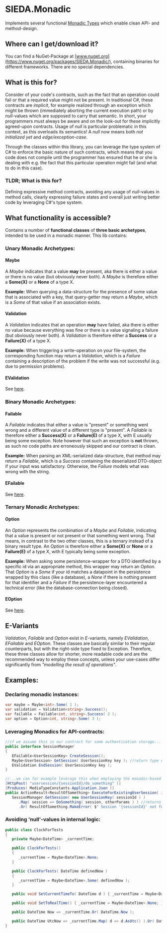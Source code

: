 # SIEDA.Monadic

Implements several functional [Monadic Types](https://en.wikipedia.org/wiki/Monad_(functional_programming)) which enable clean API- and method-design.

## Where can I get/download it?

You can find a NuGet-Package at [www.nuget.org](https://www.nuget.org/packages/SIEDA.Monadic/), containing binaries for different frameworks. There are no special dependencies.

## What is this for?

Consider of your code's contracts, such as the fact that an operation could fail or that a required value might not be present. In traditional C#, these contracts are _implicit_, for example realized through an exception which might be thrown (immediately aborting the current execution path) or by _null_-values which are supposed to carry that semantic. In short, your programmers must always be aware and on the look-out for these implicitly agreed-upon contracts. Usage of _null_ is particular problematic in this context, as this overloads its semantics! A _null_ now means both _not initialized yet_ and _edge/exception-case_.

Through the classes within this library, you can leverage the type system of C# to enforce the basic nature of such contracts, which means that you code does not compile until the programmer has ensured that he or she is dealing with e.g. the fact that this particular operation might fail (and what to do in this case).

### TLDR; What is this for?
Defining expressive method contracts, avoiding any usage of *null*-values in method calls, clearly expressing failure states and overall just writing better code by leveraging C#'s type system.

## What functionality is accessible?
Contains a number of **functional classes** of **three basic archetypes**, intended to be used in a monadic manner. This lib contains:

### Unary Monadic Archetypes:
#### Maybe
A *Maybe* indicates that a value **may** be present, aka there is either a value or there is no value (but obviously never both). A *Maybe* is therefore either a **Some(X)** or a **None** of a type X.

**Example:** When querying a data-structure for the presence of some value that is associated with a key, that query-getter may return a *Maybe*, which is a *Some* of that value if an association exists.

#### Validation
A *Validation* indicates that an operation **may** have failed, aka there is either no value because everything was fine or there is a value signaling a failure (but obviously never both). A *Validation* is therefore either a **Success** or a **Failure(X)** of a type X.

**Example:** When triggering a write-operation on your file-system, the corresponding function may return a *Validation*, which is a *Failure* containing a description of the problem if the write was not successful (e.g. due to permission problems).

#### EValidation

See [here](https://github.com/Sieda-GmbH/SIEDA.Monadic/blob/master/README.md#e-variants).

### Binary Monadic Archetypes:
#### Failable
A *Failable* indicates that either a value is "present" or something went wrong and a different value of a different type is "present". A *Failable* is therefore either a **Success(X)** or a **Failure(E)** of a type X, with E usually being some exception. Note however that such an exception is **not** thrown, as such no code paths are erroneously skipped and our contract is clean.

**Example:** When parsing an XML-serialized data-structure, that method may return a *Failable*, which is a *Success* containing the deserialized DTO-object if your input was satisfactory. Otherwise, the *Failure* models what was wrong with the string.

#### EFailable

See [here](https://github.com/Sieda-GmbH/SIEDA.Monadic/blob/master/README.md#e-variants).

### Ternary Monadic Archetypes:
#### Option
An *Option* represents the combination of a *Maybe* and *Failable*, indicating that a value is present or not present or that something went wrong. That means, in contrast to the two other classes, this is a ternary instead of a binary result type. An *Option* is therefore either a **Some(X)** or **None** or a **Failure(E)** of a type X, with E typically being some exception.

**Example:** When asking some persistence-wrapper for a DTO identified by a specific id via an appropriate method, this wrapper may return an *Option*. That *Option* is a *Some* if your id matches a datapoint in the persistence wrapped by this class (like a database), a *None* if there is nothing present for that identifier and a *Failure* if the persistence-layer encountered a technical error (like the database-connection being closed).

#### EOption

See [here](https://github.com/Sieda-GmbH/SIEDA.Monadic/blob/master/README.md#e-variants).

## E-Variants
*Validation*, *Failable* and *Option* exist in *E*-variants, namely *EValidation*, *EFailable* and *EOption*. These classes are basically similar to their regular counterparts, but with the right-side type fixed to Exception. Therefore, these three classes allow for shorter, more readable code and are the recommended way to employ these concepts, unless your use-cases differ significantly from _"modelling the result of operations"_.

## Examples:

### Declaring monadic instances:

```csharp
var maybe = Maybe<int>.Some( 1 );
var validation = Validation<string>.Success();
var failable = Failable<int, string>.Success( 2 );
var option = Option<int, string>.Some( 3 );
``` 

### Leveraging Monadics for API-contracts:

```csharp
//if we assume this is our contract for some authentication storage...
public interface SessionManager
{
   EFailable<UserSessionKey> CreateSession();
   Maybe<UserSession> GetSession( UserSessionKey key ); //return type clearly expresses that such a session may be non-existent!
   EValidation EndSession( UserSessionKey key );
}

//...we can for example leverage this when employing the monadic-based contract in a REST-API endpoint:
[HttpPost( "usersession/{sessionId}/do_something" )]
[Produces( MediaTypeConstants.Application.Json )]
public ActionResult<ResultOfSomething> ExecuteForExistingUserSession( int sessionId, [FromBody] OtherParams otherParams ) =>
   SessionManager.GetSession( new UserSessionKey( sessionId ) )
      .Map( session => DoSomething( session, otherParams ) ) //returns a 'ResultOfSomething' containing the result
      .Or( ResultOfSomething.MakeError( $" Session '{sessionId}' not found!" ) } );
```

### Avoiding 'null'-values in internal logic:
```csharp
public class ClockForTests
{
   private Maybe<DateTime> _currentTime;

   public ClockForTests()
   {
      _currentTime = Maybe<DateTime>.None;
   }

   public ClockForTests( DateTime definedNow )
   {
      _currentTime = Maybe<DateTime>.Some( definedNow );
   }

   public void SetCurrentTimeTo( DateTime d ) { _currentTime = Maybe<DateTime>.Some( d ); }

   public void SetToRealTime() { _currentTime = Maybe<DateTime>.None; }

   public DateTime Now => _currentTime.Or( DateTime.Now );

   public DateTime UtcNow => _currentTime.Map( d => d.AsUtc() ).Or( DateTime.UtcNow );
}
```
